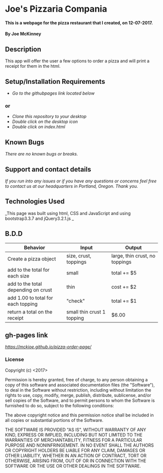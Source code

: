 # Joe's Pizzaria Compania

#### This is a webpage for the pizza restaurant that I created, on 12-07-2017.

#### By **Joe McKinney**

## Description

This app will offer the user a few options to order a pizza and will print a receipt for them in the html.

## Setup/Installation Requirements

* _Go to the githubpages link located below_
###  or
* _Clone this repository to your desktop_
* _Double click on the desktop icon_
* _Double click on index.html_


## Known Bugs

_There are no known bugs or breaks._

## Support and contact details

_If you run into any issues or if you have any questions or concerns feel free to contact us at our headquarters in Portland, Oregon.  Thank you._

## Technologies Used

_This page was built using html, CSS and JavaScript and using bootstrap3.3.7 and jQuery3.2.1.js _

## B.D.D

|Behavior|Input|Output|
|--------|-----|------|
|Create a pizza object|size, crust, toppings|large, thin crust, no toppings|
|add to the total for each size| small | total += $5|
|add to the total depending on crust| thin | cost += $2|
|add 1.00 to total for each topping| "check" | total += $1|
|return a total on the receipt | small thin crust 1 topping | $6.00|

## gh-pages link

_https://mckjoe.github.io/pizza-order-page/_

### License

Copyright (c) <2017> <Joe McKinney>

Permission is hereby granted, free of charge, to any person obtaining a copy
of this software and associated documentation files (the "Software"), to deal
in the Software without restriction, including without limitation the rights
to use, copy, modify, merge, publish, distribute, sublicense, and/or sell
copies of the Software, and to permit persons to whom the Software is
furnished to do so, subject to the following conditions:

The above copyright notice and this permission notice shall be included in all
copies or substantial portions of the Software.

THE SOFTWARE IS PROVIDED "AS IS", WITHOUT WARRANTY OF ANY KIND, EXPRESS OR
IMPLIED, INCLUDING BUT NOT LIMITED TO THE WARRANTIES OF MERCHANTABILITY,
FITNESS FOR A PARTICULAR PURPOSE AND NONINFRINGEMENT. IN NO EVENT SHALL THE
AUTHORS OR COPYRIGHT HOLDERS BE LIABLE FOR ANY CLAIM, DAMAGES OR OTHER
LIABILITY, WHETHER IN AN ACTION OF CONTRACT, TORT OR OTHERWISE, ARISING FROM,
OUT OF OR IN CONNECTION WITH THE SOFTWARE OR THE USE OR OTHER DEALINGS IN THE
SOFTWARE.
